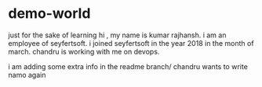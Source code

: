 # demo-world
just for the sake of learning
hi , my name is kumar rajhansh. i am an employee of seyfertsoft.
i joined seyfertsoft in the year 2018 in the month of march.
chandru is working with me on devops.


 i am adding some extra info in the readme branch/ chandru wants to write namo again
 
